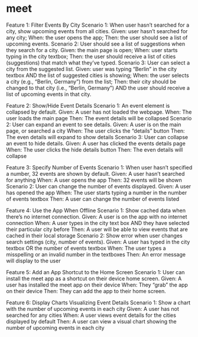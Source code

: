 # meet

Feature 1: Filter Events By City
  Scenario 1: When user hasn’t searched for a city, show upcoming events from all cities.
    Given: user hasn’t searched for any city;
    When: the user opens the app;
    Then: the user should see a list of upcoming events.
   Scenario 2: User should see a list of suggestions when they search for a city.
    Given: the main page is open;
    When: user starts typing in the city textbox;
    Then: the user should receive a list of cities (suggestions) that match what they’ve typed.
  Scenario 3: User can select a city from the suggested list. 
    Given: user was typing “Berlin” in the city textbox AND the list of suggested cities is showing;
    When: the user selects a city (e.g., “Berlin, Germany”) from the list;
    Then: their city should be changed to that city (i.e., “Berlin, Germany”) AND the user should receive a list of upcoming events in that city.

Feature 2: Show/Hide Event Details
  Scenario 1: An event element is collapsed by default.
    Given: A user has not loaded the webpage.
    When: The user loads the main page
    Then: The event details will be collapsed
  Scenario 2: User can expand an event to see details.
    Given: A user is on the main page, or searched a city
    When: The user clicks the “details” button
    Then: The even details will expand to show details
  Scenario 3: User can collapse an event to hide details.
    Given: A user has clicked the events details page
    When: The user clicks the hide details button
    Then: The even details will collapse

Feature 3: Specify Number of Events
  Scenario 1: When user hasn’t specified a number, 32 events are shown by default.
    Given: A user hasn’t searched for anything
    When: A user opens the app
    Then: 32 events will be shown
  Scenario 2: User can change the number of events displayed.
    Given: A user has opened the app
    When: The user starts typing a number in the number of events textbox
    Then: A user can change the number of events listed

Feature 4: Use the App When Offline
  Scenario 1: Show cached data when there’s no internet connection.
    Given: A user is on the app with no internet connection
    When: A user types in the city text box AND they have selected their particular city before
    Then: A user will be able to view events that are cached in their local storage
  Scenario 2: Show error when user changes search settings (city, number of events).
    Given: A user has typed in the city textbox OR the number of events textbox
    When: The user types a misspelling or an invalid number in the textboxes
    Then: An error message will display to the user

Feature 5: Add an App Shortcut to the Home Screen
  Scenario 1: User can install the meet app as a shortcut on their device home screen.
    Given: A user has installed the meet app on their device
    When: They “grab” the app on their device
    Then: They can add the app to their home screen.
   
Feature 6: Display Charts Visualizing Event Details
  Scenario 1: Show a chart with the number of upcoming events in each city
    Given: A user has not searched for any cities
    When: A user views event details for the cities displayed by default
    Then: A user can view a visual chart showing the number of upcoming events in each city
